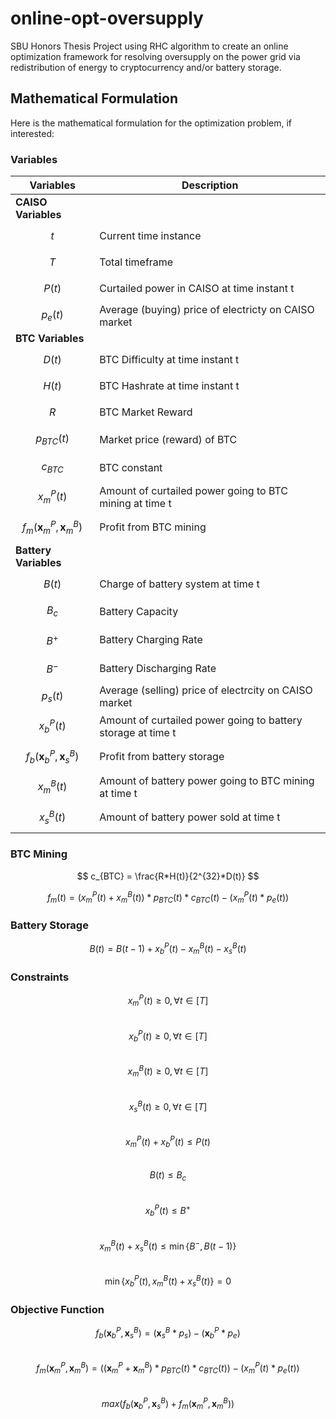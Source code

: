 # online-opt-oversupply
SBU Honors Thesis Project using RHC algorithm to create an online optimization framework for resolving oversupply on the power grid via redistribution of energy to cryptocurrency and/or battery storage. 

## Mathematical Formulation
Here is the mathematical formulation for the optimization problem, if interested: 

### Variables 


| Variables      | Description |
| ----------- | ----------- |
| **CAISO Variables**     |
| $$t$$   | Current time instance     |
| $$T$$   | Total timeframe     |
| $$P(t)$$   | Curtailed power in CAISO at time instant t      |
| $$p_e(t)$$   | Average (buying) price of electricty on CAISO market|
| **BTC Variables**     |
| $$D(t)$$      | BTC Difficulty at time instant t       |
| $$H(t)$$   | BTC Hashrate at time instant t      |
| $$R$$   | BTC Market Reward|
| $$p_{BTC}(t)$$   | Market price (reward) of BTC      |
| $$c_{BTC}$$   | BTC constant     |
| $$x^P_m(t)$$   | Amount of curtailed power going to BTC mining at time t|
| $$f_m(\boldsymbol{x}^P_m, \boldsymbol{x}^B_m)$$   | Profit from BTC mining      |
| **Battery Variables**     |
| $$B(t)$$   | Charge of battery system at time t |
| $$B_c$$   | Battery Capacity |
| $$B^+$$   | Battery Charging Rate |
| $$B^-$$   | Battery Discharging Rate |
| $$p_s(t)$$   | Average (selling) price of electrcity on CAISO market |
| $$x^P_b(t)$$   | Amount of curtailed power going to battery storage at time t|
| $$f_b(\boldsymbol{x}^P_b, \boldsymbol{x}^B_s)$$   | Profit from battery storage      |
| $$x^B_m(t)$$   | Amount of battery power going to BTC mining at time t|
| $$x^B_s(t)$$   | Amount of battery power sold at time t|


### BTC Mining

$$ c_{BTC} = \frac{R*H(t)}{2^{32}*D(t)}  $$

$$f_{m}(t) = (x^P_m(t) + x^B_m(t)) * p_{BTC}(t) * c_{BTC}(t) - (x^P_m(t) * p_e(t))$$


### Battery Storage

$$B(t) = B(t-1) + x^P_b(t) - x^B_m(t) - x^B_s(t)$$

### Constraints

$$x^P_m(t) \geq 0, \forall t \in [T]$$
&nbsp; 
$$x^P_b(t) \geq 0, \forall t \in [T]$$
&nbsp; 
$$x^B_m(t) \geq 0, \forall t \in [T]$$
&nbsp; 
$$x^B_s(t) \geq 0, \forall t \in [T]$$
&nbsp; 
$$x^P_m(t) + x^P_b(t)\leq P(t)$$
&nbsp; 
$$B(t) \leq B_c$$
&nbsp; 
$$x^P_b(t) \leq B^+$$
&nbsp; 
$$x^B_m(t) + x^B_s(t) \leq \min\{B^-, B(t-1)\}$$
&nbsp; 
$$\min\{x^P_b(t), x^B_m(t) + x^B_s(t)\} = 0$$


### Objective Function
$$ f_b(\boldsymbol{x}^P_b, \boldsymbol{x}^B_s) = (\boldsymbol{x}^B_s * p_s) - (\boldsymbol{x}^P_b * p_e) $$
&nbsp; 
$$ f_m(\boldsymbol{x}^P_m, \boldsymbol{x}^B_m) = ((\boldsymbol{x}^P_m + \boldsymbol{x}^B_m) * p_{BTC}(t) * c_{BTC}(t)) - (x^P_m(t) * p_e(t)) $$
&nbsp; 
$$ max(f_b(\boldsymbol{x}^P_b, \boldsymbol{x}^B_s) + f_m(\boldsymbol{x}^P_m, \boldsymbol{x}^B_m)) $$
